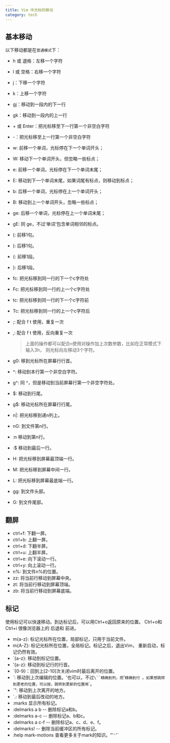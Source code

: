 ```yaml
---
title: Vim 中光标的移动
category: tech
---
```


## 基本移动

以下移动都是在`普通模式`下：
<!--more-->

- h 或 退格：左移一个字符
- l 或 空格：右移一个字符
- j：下移一个字符
- k：上移一个字符
- gj：移动到一段内的下一行
- gk：移动到一段内的上一行
- \+ 或 Enter：把光标移至下一行第一个非空白字符
- -：把光标移至上一行第一个非空白字符
- w: 前移一个单词，光标停在下一个单词开头；
- W: 移动下一个单词开头，但忽略一些标点；
- e: 前移一个单词，光标停在下一个单词末尾；
- E: 移动到下一个单词末尾，如果词尾有标点，则移动到标点；
- b: 后移一个单词，光标停在上一个单词开头；
- B: 移动到上一个单词开头，忽略一些标点；
- ge: 后移一个单词，光标停在上一个单词末尾；
- gE: 同 ge，不过‘单词’包含单词相邻的标点。
- (: 前移1句。
- ): 后移1句。
- {: 前移1段。
- }: 后移1段。
- fc: 把光标移到同一行的下一个c字符处
- Fc: 把光标移到同一行的上一个c字符处
- tc: 把光标移到同一行的下一个c字符前
- Tc: 把光标移到同一行的上一个c字符后
- ;: 配合 f t 使用，重复一次
- ,: 配合 f t 使用，反向重复一次
  > 上面的操作都可以配合`n`使用对操作加上次数参数，比如在正常模式下输入3h， 则光标向左移动3个字符。

- g0: 移到光标所在屏幕行行首。
- ^: 移动到本行第一个非空白字符。
- g^: 同 ^，但是移动到当前屏幕行第一个非空字符处。
- $: 移动到行尾。
- g$: 移动光标所在屏幕行行尾。
- n|: 把光标移到递n列上。
- nG: 到文件第n行。
- :n<cr> 移动到第n行。
- :$<cr> 移动到最后一行。
- H: 把光标移到屏幕最顶端一行。
- M: 把光标移到屏幕中间一行。
- L: 把光标移到屏幕最底端一行。
- gg: 到文件头部。
- G: 到文件尾部。

## 翻屏

- ctrl+f: 下翻一屏。
- ctrl+b: 上翻一屏。
- ctrl+d: 下翻半屏。
- ctrl+u: 上翻半屏。
- ctrl+e: 向下滚动一行。
- ctrl+y: 向上滚动一行。
- n%: 到文件n%的位置。
- zz: 将当前行移动到屏幕中央。
- zt: 将当前行移动到屏幕顶端。
- zb: 将当前行移动到屏幕底端。

## 标记

使用标记可以快速移动。到达标记后，可以用Ctrl+o返回原来的位置。 Ctrl+o和Ctrl+i 很像浏览器上的 后退和 前进。

- m{a-z}: 标记光标所在位置，局部标记，只用于当前文件。
- m{A-Z}: 标记光标所在位置，全局标记。标记之后，退出Vim， 重新启动，标记仍然有效。
- \`{a-z}: 移动到标记位置。
- '{a-z}: 移动到标记行的行首。
- \`{0-9}：回到上[2-10]次关闭vim时最后离开的位置。
- \`: 移动到上次编辑的位置。'也可以，不过`\``精确到列，而`'`精确到行 。如果想跳转到更老的位置，可以按`<C-o>`，跳转到更新的位置用`<C-i>`。
- \`": 移动到上次离开的地方。
- \`.: 移动到最后改动的地方。
- :marks 显示所有标记。
- :delmarks a b -- 删除标记a和b。
- :delmarks a-c -- 删除标记a、b和c。
- :delmarks a c-f -- 删除标记a、c、d、e、f。
- :delmarks! -- 删除当前缓冲区的所有标记。
- :help mark-motions 查看更多关于mark的知识。"'`'`'`
